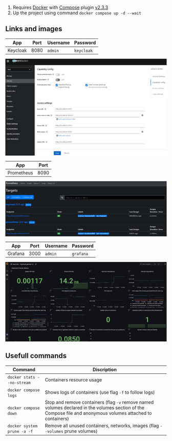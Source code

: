 1. Requires [Docker](https://docs.docker.com/engine/install/) with [Compose](https://docs.docker.com/compose/cli-command/) plugin [v2.3.3](https://github.com/docker/compose/releases/tag/v2.3.3)
2. Up the project using command `docker compose up -d --wait`

## Links and images

| App | Port | Username | Password 
|-|-|-|-
| Keycloak | 8080 | `admin` | `keycloak`

![Keycloak Grafana Client in the realm test](./images/keycloak.jpg)

| App | Port 
|-|-
| Prometheus | 8090

![Prometheus Targets](./images/prometheus.jpg)

| App | Port | Username | Password 
|-|-|-|-
| Grafana | 3000 | `admin` | `grafana`

![Grafana Keycloak Dashboard](./images/grafana.png)

## Usefull commands

| Command | Discription
|-|-
| `docker stats --no-stream` | Containers resource usage
| `docker compose logs` | Shows logs of containers (use flag `-f` to follow logs)
| `docker compose down` | Stop and remove containers (flag `-v` remove named volumes declared in the volumes section of the Compose file and anonymous volumes attached to containers)
| `docker system prune -a -f` | Remove all unused containers, networks, images (flag `--volumes` prune volumes)
